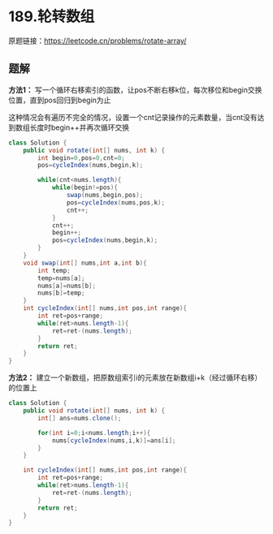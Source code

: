 # 189.轮转数组
原题链接：https://leetcode.cn/problems/rotate-array/

## 题解
**方法1：**
写一个循环右移索引的函数，让pos不断右移k位，每次移位和begin交换位置，直到pos回归到begin为止

这种情况会有遍历不完全的情况，设置一个cnt记录操作的元素数量，当cnt没有达到数组长度时begin++并再次循环交换
```java
class Solution {
    public void rotate(int[] nums, int k) {
        int begin=0,pos=0,cnt=0;
        pos=cycleIndex(nums,begin,k);

        while(cnt<nums.length){
            while(begin!=pos){
                swap(nums,begin,pos);
                pos=cycleIndex(nums,pos,k);
                cnt++;
            }
            cnt++;
            begin++;
            pos=cycleIndex(nums,begin,k);
        }
    }
    void swap(int[] nums,int a,int b){
        int temp;
        temp=nums[a];
        nums[a]=nums[b];
        nums[b]=temp;
    }
    int cycleIndex(int[] nums,int pos,int range){
        int ret=pos+range;
        while(ret>nums.length-1){
            ret=ret-(nums.length);
        }
        return ret;
    }
}
```

**方法2：**
建立一个新数组，把原数组索引i的元素放在新数组i+k（经过循环右移）的位置上
```java
class Solution {
    public void rotate(int[] nums, int k) {
        int[] ans=nums.clone();

        for(int i=0;i<nums.length;i++){
            nums[cycleIndex(nums,i,k)]=ans[i];
        }
    }

    int cycleIndex(int[] nums,int pos,int range){
        int ret=pos+range;
        while(ret>nums.length-1){
            ret=ret-(nums.length);
        }
        return ret;
    }
}
```
